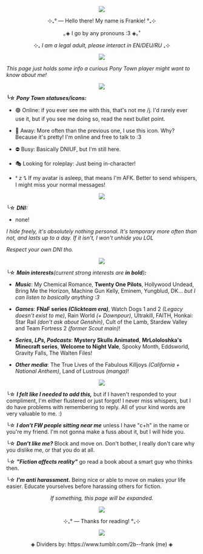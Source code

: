 <p align="center"> <img src="https://media1.tenor.com/m/aP94FhMJwN0AAAAd/clancy-tyler-joseph.gif"/> </p>
<p style=""></p>
<div class="sc-1ye87qi-0 bCBphS"><p align="center">⊹₊° ― Hello there! My name is Frankie! °₊⊹</p>
<p align="center">｡◈ I go by any pronouns :3 <span>◈｡˚</span></p>    
<div class="sc-1ye87qi-0 bCBphS"><p align="center">⊹₊ <em>I am a legal adult, please interact in EN/DEU/RU</em> ₊⊹</p>
<p align="center"> <img src="https://64.media.tumblr.com/5ce67ca853d39131caa69e8b83ff8853/62a32bf8dc0d7b76-4b/s2048x3072/e903f37b4be438fd8f1977a96b3af13c077f7f28.pnj" /> </p>
<p style=""><em>This page just holds some info a curious Pony Town player might want to know about me!</em></p>
<p align="center"> <img src="https://64.media.tumblr.com/2ca023e483677345a8ebc80395317a78/91cd9f8a617cc37f-09/s2048x3072/6e3192184611e80d82519ac966cb20c2e0dff7dd.pnj" /> </p>
<p style=""></p><p style=""><strong><span>╰☆</span> <em>Pony Town statuses/icons:</em></strong></p>
<ul><li><p style="">🟢 Online: if you ever see me with this, that's not me /j. I'd rarely ever use it, but if you see me doing so, read the next bullet point. </p></li>
<li><p style="">🌙 Away: More often than the previous one, I use this icon. Why? Because it's pretty! I'm online and free to talk to :3 </p></li>
<li><p style="">⛔ Busy: Basically DNIUF, but I'm still here.</p></li>
<li><p style="">🎭 Looking for roleplay: Just being in-character!</p></li>
<li><p style=""><span>ᶻ 𝗓 𐰁</span> If my avatar is asleep, that means I'm AFK. Better to send whispers, I might miss your normal messages!</p><p style=""></p></li></ul>
<p style=""></p>
<p align="center"> <img src="https://64.media.tumblr.com/2ca023e483677345a8ebc80395317a78/91cd9f8a617cc37f-09/s2048x3072/6e3192184611e80d82519ac966cb20c2e0dff7dd.pnj" /> </p>
<p style=""><span>╰☆</span> <strong><em>DNI:</em></strong> </p>
<ul><li><p style="">none!</li></ul>
<p style=""><em>I hide freely, it's absolutely nothing personal. It's temporary more often than not, and lasts up to a day. If it isn't, I won't unhide you LOL</em></p>
<p style=""><em>Respect your own DNI tho.</em></p>
<p style=""></p>
<p align="center"> <img src="https://64.media.tumblr.com/2ca023e483677345a8ebc80395317a78/91cd9f8a617cc37f-09/s2048x3072/6e3192184611e80d82519ac966cb20c2e0dff7dd.pnj" /> </p>
<p style=""><span>╰☆</span> <strong><em>Main interests</strong>(current strong interests are <strong>in bold</strong>)<strong>:</strong></em></p>
<ul><li><p style=""><em><strong>Music</strong></em>: My Chemical Romance, <strong>Twenty One Pilots</strong>, Hollywood Undead, Bring Me the Horizon, Machine Gun Kelly, Eminem, Yungblud, DK... <em>but I can listen to basically anything :3</em></p></li>
<li><p style=""><em><strong>Games</strong></em>: <strong>FNaF series <em>(Clickteam era)</em></strong>, Watch Dogs 1 and 2 <em>(Legacy doesn't exist to me)</em>, Rain World <em>(+ Downpour)</em>, Ultrakill, FAITH, Honkai: Star Rail <em>(don't ask about Genshin)</em>, Cult of the Lamb, Stardew Valley and Team Fortress 2 <em>(former Scout main)</em>!</p></li>
<li><p style=""><em><strong>Series, LPs, Podcasts</strong></em>: <strong>Mystery Skulls Animated</strong>, <strong>MrLololoshka's Minecraft series</strong>, <strong>Welcome to Night Vale</strong>, Spooky Month, Eddsworld, Gravity Falls, The Walten Files!</p></li>
<li><p style=""><em><strong>Other media</strong></em>: The True Lives of the Fabulous Killjoys <em>(California + National Anthem)</em>, Land of Lustrous <em>(manga)</em>!</p></li></ul>
<p style=""></p>
<p align="center"> <img src="https://64.media.tumblr.com/2ca023e483677345a8ebc80395317a78/91cd9f8a617cc37f-09/s2048x3072/6e3192184611e80d82519ac966cb20c2e0dff7dd.pnj" /> </p>
<p style=""><span>╰☆</span> <strong><em>I felt like I needed to add this,</em></strong> but if I haven't responded to your compliment, I'm either flustered or just forgot! I never miss whispers, but I do have problems with remembering to reply. All of your kind words are very valuable to me. :)</p>
<p style=""><span>╰☆</span> <strong><em>I don't FW people sitting near me</em></strong> unless I have "c+h" in the name or you're my friend. I'm not gonna make a fuss about it, but I will hide you.</p>
<p style=""><span>╰☆</span> <strong><em>Don't like me?</em></strong> Block and move on. Don't bother, I really don't care why you dislike me, or that you do at all.</p>
<p style=""><span>╰☆</span> <strong><em>"Fiction affects reality"</em></strong> go read a book about a smart guy who thinks then.</p>
<p style=""><span>╰☆</span> <strong><em>I'm anti harassment.</em></strong> Being nice or able to move on makes your life easier. Educate yourselves before harassing others for fiction.</em>
  <p align="center"><em>If something, this page will be expanded.</em>
<p align="center"> <img src="https://64.media.tumblr.com/ee93fbf17ce48e23aef3928a2b801a44/91cd9f8a617cc37f-c4/s2048x3072/caec05e6a2c78dc05f8b4c7c6ee685f91df2ddc5.pnj" /> </p>
<p align="center">⊹₊° ― Thanks for reading! °₊⊹</p></div>
<p align="center"> <img src="https://media1.tenor.com/m/-H_uo2Etod0AAAAd/horse-run.gif"/> </p>
<p align="center"> ◈ Dividers by: https://www.tumblr.com/2b--frank (me) ◈ </p>
